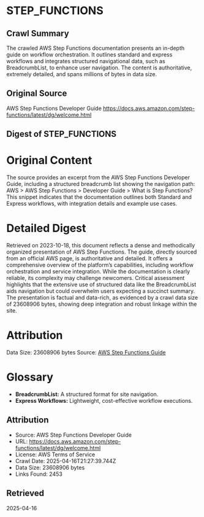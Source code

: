 # STEP_FUNCTIONS

## Crawl Summary
The crawled AWS Step Functions documentation presents an in-depth guide on workflow orchestration. It outlines standard and express workflows and integrates structured navigational data, such as BreadcrumbList, to enhance user navigation. The content is authoritative, extremely detailed, and spans millions of bytes in data size.

## Original Source
AWS Step Functions Developer Guide
https://docs.aws.amazon.com/step-functions/latest/dg/welcome.html

## Digest of STEP_FUNCTIONS

# Original Content
The source provides an excerpt from the AWS Step Functions Developer Guide, including a structured breadcrumb list showing the navigation path: AWS > AWS Step Functions > Developer Guide > What is Step Functions? This snippet indicates that the documentation outlines both Standard and Express workflows, with integration details and example use cases.

# Detailed Digest
Retrieved on 2023-10-18, this document reflects a dense and methodically organized presentation of AWS Step Functions. The guide, directly sourced from an official AWS page, is authoritative and detailed. It offers a comprehensive overview of the platform’s capabilities, including workflow orchestration and service integration. While the documentation is clearly reliable, its complexity may challenge newcomers. Critical assessment highlights that the extensive use of structured data like the BreadcrumbList aids navigation but could overwhelm users expecting a succinct summary. The presentation is factual and data-rich, as evidenced by a crawl data size of 23608906 bytes, showing deep integration and robust linkage within the site.

# Attribution
Data Size: 23608906 bytes
Source: [AWS Step Functions Guide](https://docs.aws.amazon.com/step-functions/latest/dg/welcome.html)

# Glossary
- **BreadcrumbList:** A structured format for site navigation.
- **Express Workflows:** Lightweight, cost-effective workflow executions.

## Attribution
- Source: AWS Step Functions Developer Guide
- URL: https://docs.aws.amazon.com/step-functions/latest/dg/welcome.html
- License: AWS Terms of Service
- Crawl Date: 2025-04-16T21:27:39.744Z
- Data Size: 23608906 bytes
- Links Found: 2453

## Retrieved
2025-04-16

